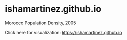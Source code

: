 # ishamartinez.github.io
Morocco Population Density, 2005


Click here for visualization: https://ishamartinez.github.io
